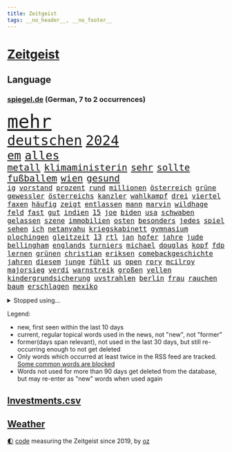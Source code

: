 ```yaml
---
title: Zeitgeist
tags: __no_header__, __no_footer__
---
```


# [Zeitgeist](https://oliz.io/zeitgeist/)

## Language

<h3><a href="https://www.spiegel.de" target="_blank">spiegel.de</a> (German, 7 to 2 occurrences)</h3>
<p style="font-family:monospace">
<span style="font-size:32pt"><a href="news_links.html#mehr" class="current">mehr</a></span>
<br>
<span style="font-size:24pt"><a href="news_links.html#deutschen" class="current">deutschen</a></span>
<span style="font-size:24pt"><a href="news_links.html#2024" class="current">2024</a></span>
<br>
<span style="font-size:20pt"><a href="news_links.html#em" class="current">em</a></span>
<span style="font-size:20pt"><a href="news_links.html#alles" class="current">alles</a></span>
<br>
<span style="font-size:16pt"><a href="news_links.html#metall" class="current">metall</a></span>
<span style="font-size:16pt"><a href="news_links.html#klimaministerin" class="new">klimaministerin</a></span>
<span style="font-size:16pt"><a href="news_links.html#sehr" class="current">sehr</a></span>
<span style="font-size:16pt"><a href="news_links.html#sollte" class="current">sollte</a></span>
<span style="font-size:16pt"><a href="news_links.html#fußballem" class="current">fußballem</a></span>
<span style="font-size:16pt"><a href="news_links.html#wien" class="current">wien</a></span>
<span style="font-size:16pt"><a href="news_links.html#gesund" class="current">gesund</a></span>
<br>
<span style="font-size:12pt"><a href="news_links.html#ig" class="current">ig</a></span>
<span style="font-size:12pt"><a href="news_links.html#vorstand" class="current">vorstand</a></span>
<span style="font-size:12pt"><a href="news_links.html#prozent" class="current">prozent</a></span>
<span style="font-size:12pt"><a href="news_links.html#rund" class="current">rund</a></span>
<span style="font-size:12pt"><a href="news_links.html#millionen" class="current">millionen</a></span>
<span style="font-size:12pt"><a href="news_links.html#österreich" class="current">österreich</a></span>
<span style="font-size:12pt"><a href="news_links.html#grüne" class="current">grüne</a></span>
<span style="font-size:12pt"><a href="news_links.html#gewessler" class="new">gewessler</a></span>
<span style="font-size:12pt"><a href="news_links.html#österreichs" class="current">österreichs</a></span>
<span style="font-size:12pt"><a href="news_links.html#kanzler" class="current">kanzler</a></span>
<span style="font-size:12pt"><a href="news_links.html#wahlkampf" class="current">wahlkampf</a></span>
<span style="font-size:12pt"><a href="news_links.html#drei" class="current">drei</a></span>
<span style="font-size:12pt"><a href="news_links.html#viertel" class="current">viertel</a></span>
<span style="font-size:12pt"><a href="news_links.html#faxen" class="new">faxen</a></span>
<span style="font-size:12pt"><a href="news_links.html#häufig" class="current">häufig</a></span>
<span style="font-size:12pt"><a href="news_links.html#zeigt" class="current">zeigt</a></span>
<span style="font-size:12pt"><a href="news_links.html#entlassen" class="current">entlassen</a></span>
<span style="font-size:12pt"><a href="news_links.html#mann" class="current">mann</a></span>
<span style="font-size:12pt"><a href="news_links.html#marvin" class="current">marvin</a></span>
<span style="font-size:12pt"><a href="news_links.html#wildhage" class="new">wildhage</a></span>
<span style="font-size:12pt"><a href="news_links.html#feld" class="current">feld</a></span>
<span style="font-size:12pt"><a href="news_links.html#fast" class="current">fast</a></span>
<span style="font-size:12pt"><a href="news_links.html#gut" class="current">gut</a></span>
<span style="font-size:12pt"><a href="news_links.html#indien" class="current">indien</a></span>
<span style="font-size:12pt"><a href="news_links.html#15" class="current">15</a></span>
<span style="font-size:12pt"><a href="news_links.html#joe" class="current">joe</a></span>
<span style="font-size:12pt"><a href="news_links.html#biden" class="current">biden</a></span>
<span style="font-size:12pt"><a href="news_links.html#usa" class="current">usa</a></span>
<span style="font-size:12pt"><a href="news_links.html#schwaben" class="current">schwaben</a></span>
<span style="font-size:12pt"><a href="news_links.html#gelassen" class="current">gelassen</a></span>
<span style="font-size:12pt"><a href="news_links.html#szene" class="current">szene</a></span>
<span style="font-size:12pt"><a href="news_links.html#immobilien" class="current">immobilien</a></span>
<span style="font-size:12pt"><a href="news_links.html#osten" class="current">osten</a></span>
<span style="font-size:12pt"><a href="news_links.html#besonders" class="current">besonders</a></span>
<span style="font-size:12pt"><a href="news_links.html#jedes" class="current">jedes</a></span>
<span style="font-size:12pt"><a href="news_links.html#spiel" class="current">spiel</a></span>
<span style="font-size:12pt"><a href="news_links.html#sehen" class="current">sehen</a></span>
<span style="font-size:12pt"><a href="news_links.html#ich" class="current">ich</a></span>
<span style="font-size:12pt"><a href="news_links.html#netanyahu" class="current">netanyahu</a></span>
<span style="font-size:12pt"><a href="news_links.html#kriegskabinett" class="current">kriegskabinett</a></span>
<span style="font-size:12pt"><a href="news_links.html#gymnasium" class="current">gymnasium</a></span>
<span style="font-size:12pt"><a href="news_links.html#plochingen" class="new">plochingen</a></span>
<span style="font-size:12pt"><a href="news_links.html#gleitzeit" class="new">gleitzeit</a></span>
<span style="font-size:12pt"><a href="news_links.html#13" class="current">13</a></span>
<span style="font-size:12pt"><a href="news_links.html#rtl" class="current">rtl</a></span>
<span style="font-size:12pt"><a href="news_links.html#jan" class="current">jan</a></span>
<span style="font-size:12pt"><a href="news_links.html#hofer" class="new">hofer</a></span>
<span style="font-size:12pt"><a href="news_links.html#jahre" class="current">jahre</a></span>
<span style="font-size:12pt"><a href="news_links.html#jude" class="new">jude</a></span>
<span style="font-size:12pt"><a href="news_links.html#bellingham" class="new">bellingham</a></span>
<span style="font-size:12pt"><a href="news_links.html#englands" class="new">englands</a></span>
<span style="font-size:12pt"><a href="news_links.html#turniers" class="new">turniers</a></span>
<span style="font-size:12pt"><a href="news_links.html#michael" class="current">michael</a></span>
<span style="font-size:12pt"><a href="news_links.html#douglas" class="current">douglas</a></span>
<span style="font-size:12pt"><a href="news_links.html#kopf" class="current">kopf</a></span>
<span style="font-size:12pt"><a href="news_links.html#fdp" class="current">fdp</a></span>
<span style="font-size:12pt"><a href="news_links.html#lernen" class="current">lernen</a></span>
<span style="font-size:12pt"><a href="news_links.html#grünen" class="current">grünen</a></span>
<span style="font-size:12pt"><a href="news_links.html#christian" class="current">christian</a></span>
<span style="font-size:12pt"><a href="news_links.html#eriksen" class="new">eriksen</a></span>
<span style="font-size:12pt"><a href="news_links.html#comebackgeschichte" class="new">comebackgeschichte</a></span>
<span style="font-size:12pt"><a href="news_links.html#jahren" class="current">jahren</a></span>
<span style="font-size:12pt"><a href="news_links.html#diesem" class="current">diesem</a></span>
<span style="font-size:12pt"><a href="news_links.html#junge" class="current">junge</a></span>
<span style="font-size:12pt"><a href="news_links.html#fühlt" class="current">fühlt</a></span>
<span style="font-size:12pt"><a href="news_links.html#us" class="current">us</a></span>
<span style="font-size:12pt"><a href="news_links.html#open" class="current">open</a></span>
<span style="font-size:12pt"><a href="news_links.html#rory" class="new">rory</a></span>
<span style="font-size:12pt"><a href="news_links.html#mcilroy" class="new">mcilroy</a></span>
<span style="font-size:12pt"><a href="news_links.html#majorsieg" class="new">majorsieg</a></span>
<span style="font-size:12pt"><a href="news_links.html#verdi" class="current">verdi</a></span>
<span style="font-size:12pt"><a href="news_links.html#warnstreik" class="current">warnstreik</a></span>
<span style="font-size:12pt"><a href="news_links.html#großen" class="current">großen</a></span>
<span style="font-size:12pt"><a href="news_links.html#yellen" class="current">yellen</a></span>
<span style="font-size:12pt"><a href="news_links.html#kindergrundsicherung" class="current">kindergrundsicherung</a></span>
<span style="font-size:12pt"><a href="news_links.html#uvstrahlen" class="new">uvstrahlen</a></span>
<span style="font-size:12pt"><a href="news_links.html#berlin" class="current">berlin</a></span>
<span style="font-size:12pt"><a href="news_links.html#frau" class="current">frau</a></span>
<span style="font-size:12pt"><a href="news_links.html#rauchen" class="current">rauchen</a></span>
<span style="font-size:12pt"><a href="news_links.html#baum" class="current">baum</a></span>
<span style="font-size:12pt"><a href="news_links.html#erschlagen" class="current">erschlagen</a></span>
<span style="font-size:12pt"><a href="news_links.html#mexiko" class="current">mexiko</a></span>
</p>
<details>
<summary>Stopped using...</summary>
<p class="former" style="font-size:12pt">
traf(1335) anschlag(1334) positionen(1334) wirkte(1334) material(1333) freien(1332) verteilt(1332) benzin(1331) entlastet(1331) freiheit(1331) genannt(1331) hessen(1331) phase(1331) plus(1331) reihe(1331) sogenannte(1331) vergewaltigt(1331) vollständig(1331) gefährden(1330) klein(1330) londoner(1330) lust(1330) riss(1330) monatelang(1329) nahmen(1329) portugal(1329) rest(1329) verfolgen(1329) atmosphäre(1328) covid(1328) erdoğan(1328) jobs(1328) solidarität(1328) treffer(1328) entlässt(1327) fokus(1327) konflikte(1327) altes(1326) lebensmittel(1326) machthaber(1326) nahverkehr(1326) schreiben(1326) verweigert(1326) kommission(1325) konzerne(1325) sexueller(1325) sinnvoll(1325) wohnhaus(1325) ökonom(1325) öl(1325) aufklärung(1324) dementiert(1324) hieß(1324) missbrauch(1324) nazis(1324) verschwunden(1324) vorher(1324) 32(1323) lehrer(1323) leistung(1323) befreien(1322) schnee(1322) sinken(1322) studierenden(1322) umstritten(1322) geflogen(1321) irak(1321) lügen(1321) protestieren(1321) stößt(1321) wären(1321) feuerwehrleute(1320) halbfinale(1320) schwierig(1320) toter(1320) ungarns(1320) viktor(1320) bestätigen(1319) design(1319) see(1319) verhindert(1319) verschwand(1319) brutal(1318) dar(1317) drastischen(1317) falschen(1317) fortgesetzt(1317) mönchengladbach(1317) haushalte(1315) moskaus(1315) vorjahr(1315) half(1314) kindes(1314) einnahmen(1313) erkrankung(1313) 1500(1312) gestürzt(1312) mission(1311) 11(1310) konkrete(1310) patient(1310) änderungen(1310) aktivistin(1308) spannungen(1308) müsste(1307) parallelen(1307) belegen(1306) projekte(1306) aufhalten(1305) frisch(1305) ausrüstung(1304) hand(1304) automatisch(1301) bestmarke(1301) begrüßt(1300) verhandeln(1300) gelandet(1299) wendet(1298) profis(1297) unterdessen(1293) missbrauchs(1268) hitler(1265) gelangen(1260) heidelberg(1242) anna(1216) infrastruktur(1206) estland(1199) long(1150) unis(1146) felix(1096) 38(1095) videoaufnahmen(1085) belastung(1073) auswärtige(1062) grundsätzlich(1052) mächtigen(1051) musks(1017) liebsten(998) worum(979) halbes(959) verständigt(956) inklusive(945) unbekannter(944) schülerin(941) stadtteil(928) vatikan(927) invasion(908) verschiedenen(895) öffentlichrechtlichen(890) genehmigt(882) gefechte(881) geplatzt(871) schwieriger(869) zweites(865) desto(864) streik(850) herausgefunden(848) lohnen(848) positiven(847) abschaffung(841) transparenz(840) betreibt(836) 98(826) schülern(825) gelöst(822) gebiete(816) baustelle(809) töchter(809) schlechter(801) natobeitritt(792) fernen(776) locken(773) jack(765) anschuldigungen(763) steuerhinterziehung(744) ausgebaut(740) exuspräsident(739) steuerzahler(730) jugendlicher(716) brasilianischen(709) bekämpft(701) krebserkrankung(700) image(698) verzeichnet(696) digitale(687) dach(679) notruf(666) aufmerksam(659) streiks(658) peru(648) 63(646) töne(642) lettland(640) nackt(638) tagelang(635) lula(633) francisco(615) tarifstreit(615) spiegelrecherche(612) staatsmedien(611) gerecht(603) methoden(602) besatzung(600) wohnungsbau(595) schmeckt(594) deuten(592) herrschen(589) autohersteller(580) mitarbeitern(577) eric(570) doping(566) abbauen(560) redet(557) einstige(556) stimmten(552) bewaffneten(537) erheben(537) gestalten(537) flogen(536) supermarkt(534) labor(533) berufseinstieg(532) verwendet(529) kulturkampf(525) aufgelöst(524) rammt(524) al(520) fahnder(518) geldgeber(504) gedenken(496) floh(494) wasserstoff(494) jene(489) freiwillige(486) fluggesellschaft(484) weimar(484) jäger(479) kleinere(477) unruhe(477) beitritt(472) bewertet(472) militäreinsatz(472) zuckerberg(471) sondervermögen(467) dicht(466) unterbrechung(463) lieferte(462) darmstadt(455) detail(455) ankommen(449) ungeklärt(444) angenommen(440) dringen(440) älteren(439) baugenehmigungen(434) ostsee(433) dürren(432) angerichtet(430) schwedischen(430) kleinkind(428) kollidiert(427) betrunkener(426) kader(423) 13jährige(422) gekürt(419) adhs(414) dringt(412) gesundheitlichen(412) bekämpfung(411) amtsinhaber(410) deutlicher(410) fläche(410) tickets(408) lina(407) zurückgetreten(406) experiment(405) durften(402) forscherin(397) auffällig(395) arbeiter(391) regierungen(388) rezepte(387) miese(382) spektakulär(382) etablierten(381) hamburgs(380) mühe(380) filmbranche(378) südkoreas(378) vergabe(378) erregt(376) angelegt(374) brandanschlag(374) naturschutz(374) vogel(368) ankurbeln(366) beruft(366) objekte(365) ausschließen(362) website(361) budget(359) erkennt(353) verrückt(352) oldenburg(347) umzusetzen(344) busfahrer(342) selben(340) greta(338) thunberg(338) ozean(336) warnungen(333) ehre(332) langjährigen(332) anträge(329) vertrauter(329) abgesehen(328) clemens(325) blumen(323) unwahrheiten(323) entfacht(320) neubrandenburg(318) schneidet(317) marokko(315) unterscheiden(315) aufatmen(314) winfried(313) froh(312) strenger(312) wmtitel(312) lagen(308) grünheide(305) immobilienmarkt(303) stritten(302) mächtigsten(299) torwart(297) butter(296) cannabislegalisierung(295) zweifelt(295) betriebe(294) reserve(294) künstlerinnen(291) anfangen(288) elversberg(287) sozial(286) judenhass(285) überwacht(284) hartes(283) interessant(283) mary(283) ausscheiden(282) gestiegenen(282) tankstelle(282) hilfsorganisationen(281) drogenboss(280) drehte(279) erdtrabanten(279) saudiarabiens(279) rechtsextremisten(278) knacken(277) riesiges(277) astronomen(276) roter(276) ansage(274) bbc(274) ticketpreise(274) dient(273) verfolgung(273) lahmlegen(272) zusammengebrochen(272) schlugen(271) technisch(270) young(270) neuesten(268) vertreiben(266) reformiert(265) tvsender(263) explodierte(262) spdgeneralsekretär(254) zurückhaltend(254) 76(253) abgeschossen(253) belästigt(253) 1994(252) letztlich(252) flüchtlingspolitik(251) haustiere(251) ecke(250) berüchtigte(249) ausbruch(247) krimineller(247) linkenpolitiker(247) rage(246) 92(244) unfaire(244) verheiratet(244) ägyptens(244) chip(243) schenkt(243) erstaunliche(242) ultrarechten(242) baute(240) duo(239) grenzregion(239) verschickt(239) verbraucherzentrale(238) mobbing(236) 54jähriger(234) verteidigungsausgaben(234) blätter(233) ddr(233) instrument(233) verzweifeln(233) protestierenden(232) taxi(232) tsg(232) medizinische(231) versagt(229) eusanktionen(228) streifenwagen(228) willkommen(228) offline(227) ungerecht(227) geregelt(226) nominierung(225) böse(224) scharen(224) jüngster(222) unterscheidet(221) kracht(217) einfachen(216) migrationshintergrund(216) bodenoffensive(215) hasses(215) normale(215) beruhigen(213) extremistischen(213) zölle(213) luxushotel(212) synagoge(212) messungen(211) garmischpartenkirchen(209) schlange(209) adam(208) herbe(208) weltlage(208) sara(207) enthält(206) holger(206) baukosten(203) erkannt(203) künftige(203) recep(203) südlichen(203) tayyip(203) bewaffneter(201) stille(201) schalker(200) betroffener(199) vergebens(199) einheitliche(198) verbliebene(197) freitagmorgen(196) militärhilfen(194) signalisiert(194) vollständige(193) friedlich(192) aufwand(191) barbara(190) banner(189) norwegens(187) eier(185) gazas(185) produzent(185) christlichen(184) haley(184) nikki(184) basf(183) geklagt(183) teures(183) präsidentschaftskandidatur(182) tarifkonflikt(182) chan(181) dfl(179) genehmigung(179) einnahme(178) gebilligt(177) geplantes(177) mutmaßlichem(177) ryan(177) vereine(177) ausgenommen(176) fach(176) deckt(175) mängeln(175) verdanken(175) etlichen(174) regierungskoalition(174) verabschiedung(174) energieinfrastruktur(173) wagens(173) aktienkurs(171) autokonzern(171) hochrangiger(171) versteigern(171) doku(170) notlage(170) oscarpreisträgerin(170) stralsund(169) uganda(169) vorbehalte(169) verhältnisse(168) dialoge(167) erfinder(167) trägerrakete(167) gucci(166) oberverwaltungsgericht(165) player(164) aufstellen(163) reparatur(162) simon(162) trailer(162) eingegangen(161) gerungen(161) station(160) tanzt(160) beschränken(159) einstufung(157) stürmt(157) on(156) kontrollgremium(155) diesjährige(154) schwarzgrün(154) marktmacht(153) widmen(153) inselgruppe(152) schwerste(152) shoppingapp(152) unipräsidentin(152) geltend(151) bidenregierung(150) handgreiflich(150) humanitärer(150) weltgemeinschaft(149) kommandozentrale(148) spielabbruch(148) ärgern(148) masters(147) belgorod(146) designs(146) teuerung(146) therapien(146) 80000(145) bedrängt(145) fragwürdigen(144) längsten(144) schlappe(144) bombe(143) scorsese(143) donbass(142) provokationen(142) anthony(141) kochbuchtipps(141) kiewer(140) erzielen(139) b(138) baldigen(138) gefechten(138) trotzt(138) hilfskonvoi(137) landsmann(137) sehnsucht(136) priscilla(135) unsterblich(135) eigentum(133) langes(133) katastrophal(132) lecker(132) knicks(131) mona(131) 2009(130) aneinander(130) hungersnot(130) bayerntrainer(129) begleiter(129) südafrikas(129) beweis(128) margarine(127) privates(127) stau(127) absolvieren(125) gemüter(125) kanadische(125) nährt(125) rabatte(125) senatorin(125) bestürzt(124) gefühlt(124) anmelden(123) dreist(123) riskiert(123) wüste(123) charlotte(122) finanzministers(122) kritischem(122) unbezahlbar(122) daheim(121) klassenfahrt(121) kleinanzeigen(121) meere(121) eindrucksvoll(119) festgenommener(119) palmen(119) reichsten(119) taurus(119) erstatten(118) formiert(118) provisorischen(118) konkurrentin(117) weltpolitik(117) werteunion(117) sonderlich(116) konkretes(115) aussortiert(114) lutz(114) erleichtert(113) fressen(112) saisonende(112) jr(111) lieferanten(111) lobbyisten(111) präsidentschaftskandidat(111) raubüberfall(111) bunte(110) trieben(110) do(109) schütteln(109) widersetzt(109) massenhaften(108) solches(108) veralteten(108) berchtesgadener(107) esc(106) trainers(106) unterrichtet(106) 64(105) aberkannt(105) nationalsozialismus(105) trick(105) weichen(105) 19jähriger(104) ausgerichtet(104) malmö(104) yoon(104) besonderer(103) boote(103) prächtig(103) rekordtorschütze(103) riefen(103) ampelstreit(102) landschaft(102) pistorius'(102) strategische(102) zwangsarbeit(102) streamerin(101) twitch(101) usflugzeugbauer(101) benfares(100) einsehen(100) fragte(100) föderlschmid(99) homosexualität(99) zwölfjähriger(99) gelegene(98) jahrelangen(98) magische(98) startklarnewsletter(98) camp(97) fever(97) historisch(97) kleinste(97) politikwissenschaftler(97) verschwindet(97) wiederum(97) anfeindungen(96) autoexperte(96) dudenhöffer(96) ferdinand(96) kampagnen(96) meidet(96) regionalzug(96) stallone(96) sylvester(96) zoo(96) bundesstraße(95) free(95) glamourös(95) klärt(95) kraftwerk(95) eingefangen(94) nudeln(94) nutzerinnen(94) steinen(94) apotheker(93) lösten(93) voraussetzung(93) zusammengeschlagen(93) 1978(92) ideologie(92) michigan(92) multimillionär(92) tauscht(92) alterssicherung(91) jenseits(91) mccartney(91) mitspieler(91) propalästinensischem(91) iw(90) kairo(90) tappen(90) viagogo(90) volksverpetzer(90) vorrücken(90) weiterverkauf(90) andy(89) ausgangs(89) bezwingt(89) eintrittskarten(89) esasatellit(89) fußballbundesligisten(89) geringverdiener(89) glasner(89) mls(89) neil(89) daniels(88) darmkrebs(88) formen(88) linienflug(88) seltsamen(88) teslawerks(88) amtskollegen(87) durchsuchung(87) erweiterung(87) mundtot(87) pussy(87) rechtsanwalt(87) fair(86) fuest(86) junges(86) nyc(86) rechtslage(86) rosatom(86) schreibtisch(86) ursprung(86) vorlieben(86) wildtiere(86) aktualisiert(85) escfinale(85) großvaters(85) handelsrouten(85) isaak(85) omr(85) räumlichkeiten(85) zwangsläufig(85) ebnet(84) gequält(84) gescheiterter(84) innenraum(84) profidebüt(84) blume(83) hackergruppen(83) longcovidpatienten(83) nationalspielerin(83) negativen(83) stormy(83) einfacher(82) märkte(82) oberleitung(82) verweigerte(82) werkzeuge(82) anschließenden(81) beworfen(81) drehbuch(81) explizit(81) gesichts(81) hauptverantwortliche(81) mongolei(81) niederländisches(81) parlamentarischen(81) platzwunde(81) voigt(81) f(80) flotte(80) kühn(80) miss(80) outfits(80) verkündeten(80) versöhnlich(80) euabgeordneten(79) fachleuten(79) großbrand(79) runter(79) vancouver(79) wohnblock(79) tablet(78) bewegte(77) mail(77) met(77) ozeane(77) ringe(77) umgekippt(77) urban(77) wettbewerbs(77) andrej(76) deserteur(76) hallo(76) lebenskosten(76) psg(76) shoppingplattform(76) uneinheitlich(76) zielscheibe(76) ausfindig(75) bauträger(75) chemiekonzern(75) dokumenten(75) gefrorene(75) fliegende(74) gehbehinderte(74) mitgenommen(74) republikanischen(74) taumelt(74) verachtung(74) waymo(74) android(73) filmschaffende(73) flugzeugbauer(73) kaputt(73) kult(73) superbowlchampion(73) wartete(73) afdschiedsgericht(72) auftreten(72) autoindustrie(72) begeben(72) europapolitiker(72) francis(72) intensiv(72) malaysia(72) nicolaus(72) raffinerie(72) speichern(72) belange(71) betrügern(71) blogs(71) fernsehsender(71) grünenabgeordneter(71) halbzeit(71) kommentierte(71) richtlinien(71) erlegt(70) mangelware(70) nichte(70) tablets(70) vertritt(70) atomdrohungen(69) geschoben(69) jeff(69) netflixsequel(69) polizeipräsenz(69) sandler(69) verängstigte(69) cyberangriffen(68) diente(68) gefallener(68) kyriakos(68) laufsteg(68) mitsotakis(68) beschaffte(67) boxer(67) familienleben(67) hilfsgütern(67) op(67) slash(67) steilvorlage(67) borissow(66) diagnostiziert(66) eingang(66) fürsprecher(66) lärm(66) nazispruch(66) roskosmoschef(66) schreitet(66) starliner(66) 2003(65) besiegelt(65) dopings(65) gedauert(65) gegenseitigen(65) gelüftet(65) pumpen(65) afdabgeordneter(64) angedeutet(64) hetzer(64) kategorien(64) umbenannt(64) untätigkeit(64) beläuft(63) ewiges(63) fragwürdige(63) privatanleger(63) präsidentschaftskandidaten(63) sina(63) binoche(62) gattin(62) geldhäuser(62) großspende(62) juliette(62) kostspielig(62) schulbus(62) waschen(62) exbundesligaprofi(61) flossen(61) geprägten(61) intransparent(61) kurzvideoapp(61) rührt(61) tauschte(61) unvermittelt(61) denker(60) fertiggestellt(60) gesetzes(60) kinderärztin(60) netzwerken(60) parteifreunde(60) tennissuperstar(60) variationen(60) widmet(60) bö(59) dietrich(59) gegenverkehr(59) gruß(59) klimaschützer(59) space(59) verruf(59) bauarbeiten(58) bedacht(58) riskieren(58) spezialisten(58) staatschefs(58) comedy(57) einzugestehen(57) preisträgerin(57) gesteht(56) lösegeld(56) protestcamp(56) 105(55) abschrecken(55) bewaffnet(55) bundespolizist(55) entschärfen(55) expartner(55) fangen(55) mini(55) protests(55) bookingcom(54) gebannt(54) gremiums(54) harsch(54) kahlen(54) konvoi(54) machtapparat(54) streichs(54) uswaffen(54) zeitlos(54) ausbremst(53) bergankunft(53) immobilienkonzern(53) instrumentalisiert(53) leverkusener(53) parlaments(53) ruhrgebiet(53) schreckmoment(53) sms(53) wurm(53) andrich(52) campen(52) flüssiggas(52) grauen(52) gutachten(52) modeindustrie(52) frechheit(51) gerüst(51) intensiviert(51) atomkraft(50) lohnerhöhungen(50) play(50) sehe(50) arbeitgeberverbände(49) befördern(49) irreführende(49) rabatthöhen(49) se(49) sozialausgaben(49) speisen(49) kinderzimmer(48) schlüpfen(48) torpedieren(48) anlegestelle(47) anzug(47) brudermüller(47) crow(47) geringerer(47) grenzstadt(47) sheryl(47) zöllen(47) ölraffinerie(47) angeschossen(46) busunglück(46) prägt(46) gemerkt(45) meines(45) milliardenbetrag(45) zweistelliger(45) 63jährigen(44) derjenigen(44) kurdischen(44) pornodarstellerin(44) uran(44) gewalttäter(43) knallen(43) postfach(43) schlepper(43) schmecke(43) überwachen(43) gefängnisses(42) geredet(42) maddieverdächtigen(42) selfie(42) strandbad(42) ökonomin(42) batterie(41) brandgefährlich(41) christi(41) frischer(41) jahrzehntealte(41) leitungen(41) verhandlung(41) gegenwehr(40) pjöngjangs(40) vergeht(40) werbekunden(40) avancierte(39) dildo(39) ertragen(39) kontrovers(39) ministeriums(39) schikane(39) selbstfahrende(39) stuhl(39) bahnstrecke(38) entbunden(38) stromnetz(38) trucks(38) unübersichtlich(38) college(37) filmindustrie(37) veranstaltet(37) wirtschaftssenatorin(37) gemalt(36) größeres(36) jehovas(36) plakate(36) speziellen(36) usbehörde(36) vereinbaren(36) weigerte(36) wohnungsnot(36) abnehmen(35) doppelnamen(35) losung(35) mcdonalds(35) mischt(35) protestaufruf(35) queer(35) schönes(35) vorhergesagt(35) aufhebung(34) instrumentalisieren(34) stausee(34) zugeschlagen(34) angreift(33) beitragen(33) chili(33) fahrverbote(33) gelungene(33) spieltage(33) verirrt(33) angedacht(32) baumeister(32) begegnungen(32) bewundern(32) erstattete(32) expertenkommission(32) jeher(32) salosung(32) ausgebremst(31) deckte(31) geschlechtseintrag(31) hafencity(31) nonbinäre(31) sauftouristen(31) setze(31) wohlhabende(31) überstunden(31) afdlandtagsabgeordneter(30) auswärtiges(30) cduparteitag(30) gender(30) gezielten(30) klug(30) 74jährigen(29) abzusehen(29) attackierte(29) beinen(29) einkaufszentrum(29) indiana(29) juventus(29) leitkultur(29) mittelfeldspieler(29) pomp(29) rushdie(29) spitzenklub(29) starspieler(29) ungewollt(29) wortgefecht(29) auktionshäuser(28) berührend(28) eroberten(28) eugericht(28) flügen(28) gewinnern(28) strafbar(28) wovor(28) georgisches(27) hals(27) neunjährigen(27) sexszenen(27) afdpolitikers(26) alkoholisierter(26) bauministerin(26) dumpingpreise(26) eurozone(26) frühgeborene(26) kardashians(26) nachziehen(26) schwerelosigkeit(26) unterschätzten(26) verwendete(26) weiterbetrieb(26) abbild(25) abschottung(25) ausgeführt(25) mutterschutz(25) vereinen(25) videoschiedsrichter(25) wirt(25) aufschrei(24) beantworten(24) megastar(24) mythen(24) weibchen(24) fußballromantiker(23) martens(23) psychologen(23) roger(23) wandel(23) eskalieren(22) johnson(22) luxusmarken(22) niño(22) stabilisiert(22) traditionsklub(22) urologin(22) videobeweis(22) virologe(22) arian(21) blingbling(21) gazaprotesten(21) gerüchten(21) lockern(21) rangnick(21) rechtfertigen(21) südlibanon(21) bundessozialgericht(20) films(20) früheres(20) kindesentziehung(20) mitarbeitenden(20) nullerjahren(20) ankara(19) eukommissar(19) fdpparteitag(19) tonne(19) bremervörde(18) drittstaaten(18) filmproduzent(18) literaturnobelpreisträgerin(18) nflprofi(18) rätselhaft(18) vergangenem(18) blues(17) exbeatle(17) getanzt(17) handelspartner(17) kooperieren(17) kristi(17) meinungsfreiheit(17) mindestlohns(17) noem(17) schenk(17) schwört(17) 1400(16) dienstwaffe(16) geiselvideo(16) kulturgut(16) renaissance(16) schulsport(16) sky(16) überresten(16) dazn(15) haushaltsstreit(15) kreuzberg(15) modernisieren(15) suchaktion(15) taktische(15) witch(15) bibliothek(14) enthüllungen(14) invasoren(14) kommerziellen(14) kurzarbeit(14) sechsjährigen(14) verdachtsfall(14) vizekandidatin(14) abstiegsgefahr(13) aufgeweicht(13) grimm(13) güler(13) serap(13) stromtrassen(13) trieb(13) brokstedtmesserangriff(12) eröffnen(12) geopolitisch(12) papiere(12) polarisiert(12) wasserstraße(12) wertet(12) depardieu(11) gérard(11) islamistendemo(11) mercedesbenz(11) mitgliedschaft(11) tunesien(11)
</p>
</details>
<p>Legend:
<ul>
<li><span class="new">new</span>, first seen within the last 10 days</li>
<li><span class="current">current</span>, regular topical words used in the news, not "new", not "former"</li>
<li><span class="former">former(days span relevant)</span>, not used in the last 30 days, but still re-occurring enough to not get deleted</li>
<li>Only words which occurred at least twice in the RSS feed are tracked. <a href="language/filters.py">Some common words are blocked</a></li>
<li>Words not used for more than 90 days get deleted from the database, but may re-enter as "new" words when used again</li>
</ul>
</p>

## [Investments](investments.html)[.csv](investments.csv)

## [Weather](weather.html)

<footer>
<a href="javascript:toggleTheme()" class="nav">🌓</a>
<a href="https://github.com/ooz/zeitgeist">code</a> measuring the Zeitgeist since 2019, by <a href="https://oliz.io">oz</a>
</footer>
